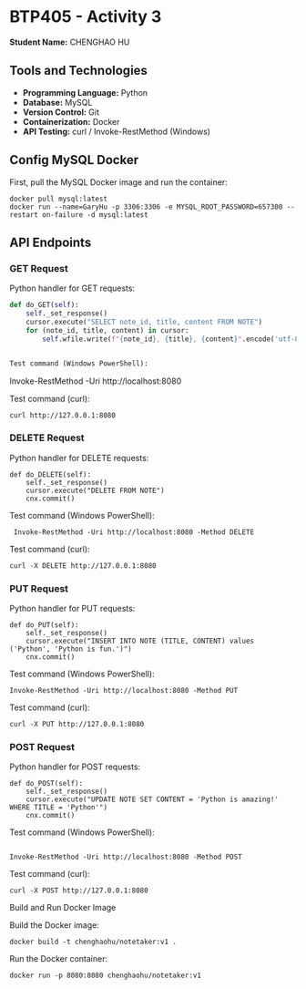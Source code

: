 # BTP405 - Activity 3
**Student Name:** CHENGHAO HU

## Tools and Technologies
- **Programming Language:** Python
- **Database:** MySQL
- **Version Control:** Git
- **Containerization:** Docker
- **API Testing:** curl / Invoke-RestMethod (Windows)

## Config MySQL Docker
First, pull the MySQL Docker image and run the container:
```
docker pull mysql:latest
docker run --name=GaryHu -p 3306:3306 -e MYSQL_ROOT_PASSWORD=657300 --restart on-failure -d mysql:latest

```


## API Endpoints

### GET Request
Python handler for GET requests:
```python
def do_GET(self):
    self._set_response()
    cursor.execute("SELECT note_id, title, content FROM NOTE")
    for (note_id, title, content) in cursor:
        self.wfile.write(f"{note_id}, {title}, {content}".encode('utf-8'))


Test command (Windows PowerShell):

```
Invoke-RestMethod -Uri http://localhost:8080

Test command (curl):

```
curl http://127.0.0.1:8080
```
### DELETE Request
Python handler for DELETE requests:
```
def do_DELETE(self):
    self._set_response()
    cursor.execute("DELETE FROM NOTE")
    cnx.commit()
```
Test command (Windows PowerShell):
```
 Invoke-RestMethod -Uri http://localhost:8080 -Method DELETE
```
Test command (curl):
```
curl -X DELETE http://127.0.0.1:8080
```
### PUT Request
Python handler for PUT requests:
```
def do_PUT(self):
    self._set_response()
    cursor.execute("INSERT INTO NOTE (TITLE, CONTENT) values ('Python', 'Python is fun.')")
    cnx.commit()
```
Test command (Windows PowerShell):
```
Invoke-RestMethod -Uri http://localhost:8080 -Method PUT
```
Test command (curl):
```
curl -X PUT http://127.0.0.1:8080
```
### POST Request

Python handler for POST requests:

```
def do_POST(self):
    self._set_response()
    cursor.execute("UPDATE NOTE SET CONTENT = 'Python is amazing!' WHERE TITLE = 'Python'")
    cnx.commit()
```
Test command (Windows PowerShell):
```

Invoke-RestMethod -Uri http://localhost:8080 -Method POST
```
Test command (curl):

```
curl -X POST http://127.0.0.1:8080
```
Build and Run Docker Image

Build the Docker image:

```
docker build -t chenghaohu/notetaker:v1 .
```
Run the Docker container:

```
docker run -p 8080:8080 chenghaohu/notetaker:v1

